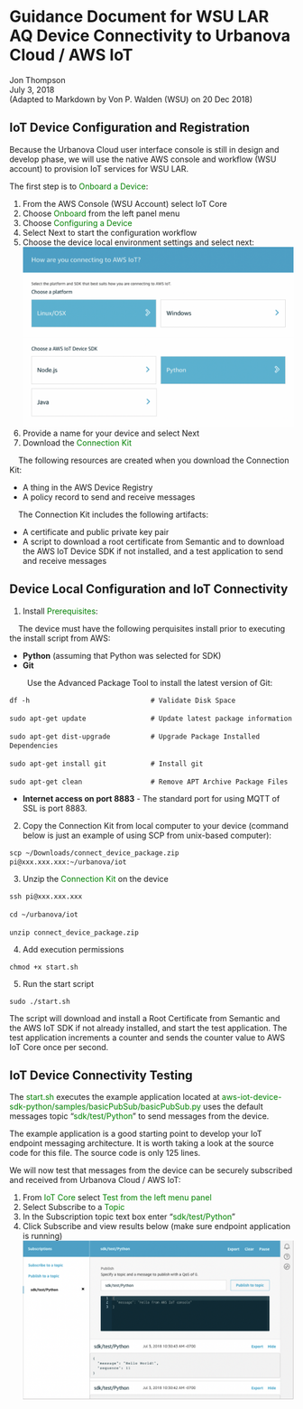 # Guidance Document for WSU LAR AQ Device Connectivity to Urbanova Cloud / AWS IoT

Jon Thompson  
July 3, 2018  
(Adapted to Markdown by Von P. Walden (WSU) on 20 Dec 2018)

## IoT Device Configuration and Registration

Because the Urbanova Cloud user interface console is still in design and develop phase, we will use the native AWS console and workflow (WSU account) to provision IoT services for WSU LAR.

The first step is to <span style="color:green">Onboard a Device</span>:

1.	From the AWS Console (WSU Account) select IoT Core
2.	Choose <span style="color:green">Onboard</span> from the left panel menu
3.	Choose <span style="color:green">Configuring a Device</span>
4.	Select Next to start the configuration workflow
5.	Choose the device local environment settings and select next:
![](ConnectingToAWS.png)
6. Provide a name for your device and select Next
7. Download the <span style="color:green">Connection Kit</span>

&nbsp;&nbsp;&nbsp;&nbsp;The following resources are created when you download the Connection Kit:
	
*	A thing in the AWS Device Registry
*	A policy record to send and receive messages

&nbsp;&nbsp;&nbsp;&nbsp;The Connection Kit includes the following artifacts:

*	A certificate and public private key pair
*	A script to download a root certificate from Semantic and to download the AWS IoT Device SDK if not installed, and a test application to send and receive messages

## Device Local Configuration and IoT Connectivity

1.	Install <span style="color:green">Prerequisites</span>:
 
 &nbsp;&nbsp;&nbsp;&nbsp;The device must have the following perquisites install prior to executing the install script from AWS:
 
 *	**Python** (assuming that Python was selected for SDK)
 *	**Git**
 
 &nbsp;&nbsp;&nbsp;&nbsp;&nbsp;&nbsp;&nbsp;&nbsp;Use the Advanced Package Tool to install the latest version of Git:
 
 ```
 df -h								# Validate Disk Space
 
 sudo apt-get update				# Update latest package information
 
 sudo apt-get dist-upgrade			# Upgrade Package Installed Dependencies
 
 sudo apt-get install git			# Install git
 
 sudo apt-get clean					# Remove APT Archive Package Files
 ```
  
 * **Internet access on port 8883** - The standard port for using MQTT of SSL is port 8883.

2.	Copy the Connection Kit from local computer to your device (command below is just an example of using SCP from unix-based computer):
 
 ```
 scp ~/Downloads/connect_device_package.zip pi@xxx.xxx.xxx:~/urbanova/iot
 ```
  
3.	Unzip the <span style="color:green">Connection Kit</span> on the device
 
 ```
 ssh pi@xxx.xxx.xxx
 
 cd ~/urbanova/iot
 
 unzip connect_device_package.zip
```

4. Add execution permissions
 
 ```
 chmod +x start.sh
 ```

5. Run the start script
 
 ```
 sudo ./start.sh
 ```
 
 The script will download and install a Root Certificate from Semantic and the AWS IoT SDK if not already installed, and start the test application.  The test application increments a counter and sends the counter value to AWS IoT Core once per second.

## IoT Device Connectivity Testing

The <span style="color:green">start.sh</span> executes the example application located at <span style="color:green">aws-iot-device-sdk-python/samples/basicPubSub/basicPubSub.py</span> uses the default messages topic “<span style="color:green">sdk/test/Python</span>” to send messages from the device.

The example application is a good starting point to develop your IoT endpoint messaging architecture.  It is worth taking a look at the source code for this file.  The source code is only 125 lines.

We will now test that messages from the device can be securely subscribed and received from Urbanova Cloud / AWS IoT:

1.	From <span style="color:green">IoT Core</span> select <span style="color:green">Test<span> from the left menu panel
2.	Select Subscribe to a <span style="color:green">Topic</span>
3.	In the Subscription topic text box enter “<span style="color:green">sdk/test/Python</span>”
4.	Click Subscribe and view results below (make sure endpoint application is running)
![](SubscriptionToAWS.png)
